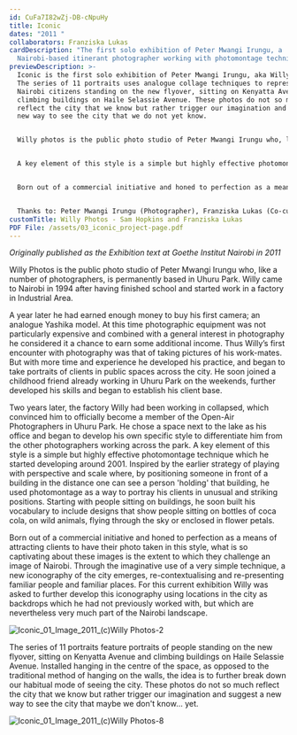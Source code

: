 ```yaml
---
id: CuFa7I82wZj-DB-cNpuHy
title: Iconic
dates: "2011 "
collaborators: Franziska Lukas
cardDescription: "The first solo exhibition of Peter Mwangi Irungu, a
  Nairobi-based itinerant photographer working with photomontage techniques "
previewDescription: >-
  Iconic is the first solo exhibition of Peter Mwangi Irungu, aka Willy Photos.
  The series of 11 portraits uses analogue collage techniques to represent
  Nairobi citizens standing on the new flyover, sitting on Kenyatta Avenue and
  climbing buildings on Haile Selassie Avenue. These photos do not so much
  reflect the city that we know but rather trigger our imagination and suggest a
  new way to see the city that we do not yet know.


  Willy photos is the public photo studio of Peter Mwangi Irungu who, like a number of photographers, is permanently based in Uhuru park. Willy’s first encounter with photography was that of taking pictures of his work-mates. But with more time and experience he developed his practice, and began to take portraits of clients in public spaces across the city. 


  A key element of this style is a simple but highly effective photomontage technique, which he started developing around 2001. Willy uses photomontage as a way to show his clients in unusual and striking positions such as sitting on buildings, bottles of coca cola and wild animals, flying through the sky or enclosed in flower petals.


  Born out of a commercial initiative and honed to perfection as a means of attracting clients, what is so captivating about these images is the extent to which they challenge an image of Nairobi and how, through the imaginative use of a very simple technique, a new iconography of the city emerges.


  Thanks to: Peter Mwangi Irungu (Photographer), Franziska Lukas (Co-curator). Supported by: Goethe Institut Nairobi
customTitle: Willy Photos - Sam Hopkins and Franziska Lukas
PDF File: /assets/03_iconic_project-page.pdf
---
```

*Originally published as the Exhibition text at Goethe Institut Nairobi in 2011*



Willy Photos is the public photo studio of Peter Mwangi Irungu who, like a number of photographers, is permanently based in Uhuru Park. Willy came to Nairobi in 1994 after having finished school and started work in a factory in Industrial Area.

A year later he had earned enough money to buy his first camera; an analogue Yashika model. At this time photographic equipment was not particularly expensive and combined with a general interest in photography he considered it a chance to earn some additional income. Thus Willy’s first encounter with photography was that of taking pictures of his work-mates. But with more time and experience he developed his practice, and began to take portraits of clients in public spaces across the city. He soon joined a childhood friend already working in Uhuru Park on the weekends, further developed his skills and began to establish his client base.

Two years later, the factory Willy had been working in collapsed, which convinced him to officially become a member of the Open-Air Photographers in Uhuru Park. He chose a space next to the lake as his office and began to develop his own specific style to differentiate him from the other photographers working across the park. A key element of this style is a simple but highly effective photomontage technique which he started developing around 2001. Inspired by the earlier strategy of playing with perspective and scale where, by positioning someone in front of a building in the distance one can see a person 'holding' that building, he used photomontage as a way to portray his clients in unusual and striking positions. Starting with people sitting on buildings, he soon built his vocabulary to include designs that show people sitting on bottles of coca cola, on wild animals, flying through the sky or enclosed in flower petals.

Born out of a commercial initiative and honed to perfection as a means of attracting clients to have their photo taken in this style, what is so captivating about these images is the extent to which they challenge an image of Nairobi. Through the imaginative use of a very simple technique, a new iconography of the city emerges, re-contextualising and re-presenting familiar people and familiar places. For this current exhibition Willy was asked to further develop this iconography using locations in the city as backdrops which he had not previously worked with, but which are nevertheless very much part of the Nairobi landscape.

![](/assets/iconic_01_image_2011_-c-willy-photos-2.jpg "Iconic_01_Image_2011_(c)Willy Photos-2")

The series of 11 portraits feature portraits of people standing on the new flyover, sitting on Kenyatta Avenue and climbing buildings on Haile Selassie Avenue. Installed hanging in the centre of the space, as opposed to the traditional method of hanging on the walls, the idea is to further break down our habitual mode of seeing the city. These photos do not so much reflect the city that we know but rather trigger our imagination and suggest a new way to see the city that maybe we don't know... yet.

![](/assets/iconic_01_image_2011_-c-willy-photos-8.jpg "Iconic_01_Image_2011_(c)Willy Photos-8")
